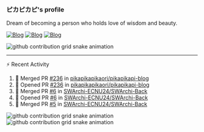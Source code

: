 ### ピカピカピ's profile

Dream of becoming a person who holds love of wisdom and beauty.

[![Blog](https://img.shields.io/badge/Blog-Main%20Site-%23c6a2eb)](https://pikapikapikaori.github.io/pikapikapi-blog/#/en-us/) [![Blog](https://img.shields.io/badge/Blog-Standby%20Site-%23c6c2eb)](https://pikapikapi-blog.vercel.app/#/en-us/) [![Blog](https://img.shields.io/badge/Blog-Sub--Site-%23d6a2eb)](https://pikapikapikaori.github.io/pikapikapi-blog-hexo/)

<picture>
  <source media="(prefers-color-scheme: dark)" srcset="https://github-readme-stats-pikapikapikaori.vercel.app/api/top-langs/?username=pikapikapikaori&langs_count=10&layout=compact&theme=material-palenight">
  <source media="(prefers-color-scheme: light)" srcset="https://github-readme-stats-pikapikapikaori.vercel.app/api/top-langs/?username=pikapikapikaori&langs_count=10&layout=compact&theme=buefy">
  <img alt="github contribution grid snake animation" src="https://github-readme-stats-pikapikapikaori.vercel.app/api/top-langs/?username=pikapikapikaori&langs_count=10&layout=compact&theme=buefy">
</picture>

---

:zap: Recent Activity

<!--START_SECTION:activity-->
1. 🎉 Merged PR [#236](https://github.com/pikapikapikaori/pikapikapi-blog/pull/236) in [pikapikapikaori/pikapikapi-blog](https://github.com/pikapikapikaori/pikapikapi-blog)
2. 💪 Opened PR [#236](https://github.com/pikapikapikaori/pikapikapi-blog/pull/236) in [pikapikapikaori/pikapikapi-blog](https://github.com/pikapikapikaori/pikapikapi-blog)
3. 🎉 Merged PR [#6](https://github.com/SWArchi-ECNU24/SWArchi-Back/pull/6) in [SWArchi-ECNU24/SWArchi-Back](https://github.com/SWArchi-ECNU24/SWArchi-Back)
4. 💪 Opened PR [#6](https://github.com/SWArchi-ECNU24/SWArchi-Back/pull/6) in [SWArchi-ECNU24/SWArchi-Back](https://github.com/SWArchi-ECNU24/SWArchi-Back)
5. 🎉 Merged PR [#5](https://github.com/SWArchi-ECNU24/SWArchi-Back/pull/5) in [SWArchi-ECNU24/SWArchi-Back](https://github.com/SWArchi-ECNU24/SWArchi-Back)
<!--END_SECTION:activity-->

<picture>
  <source media="(prefers-color-scheme: dark)" srcset="https://github-readme-stats-pikapikapikaori.vercel.app/api?username=pikapikapikaori&show_icons=true&theme=material-palenight">
  <source media="(prefers-color-scheme: light)" srcset="https://github-readme-stats-pikapikapikaori.vercel.app/api?username=pikapikapikaori&show_icons=true&theme=buefy">
  <img alt="github contribution grid snake animation" src="https://github-readme-stats-pikapikapikaori.vercel.app/api?username=pikapikapikaori&show_icons=true&theme=buefy">
</picture>

<picture>
  <source media="(prefers-color-scheme: dark)" srcset="https://raw.githubusercontent.com/pikapikapikaori/pikapikapikaori/generate-snake-output/github-contribution-grid-snake-dark.svg">
  <source media="(prefers-color-scheme: light)" srcset="https://raw.githubusercontent.com/pikapikapikaori/pikapikapikaori/generate-snake-output/github-contribution-grid-snake.svg">
  <img alt="github contribution grid snake animation" src="https://raw.githubusercontent.com/pikapikapikaori/pikapikapikaori/generate-snake-output/github-contribution-grid-snake.svg">
</picture>

<!--
**pikapikapikaori/pikapikapikaori** is a ✨ _special_ ✨ repository because its `README.md` (this file) appears on your GitHub profile.

Here are some ideas to get you started:

- 🔭 I’m currently working on ...
- 🌱 I’m currently learning ...
- 👯 I’m looking to collaborate on ...
- 🤔 I’m looking for help with ...
- 💬 Ask me about ...
- 📫 How to reach me: ...
- 😄 Pronouns: ...
- ⚡ Fun fact: ...
-->
